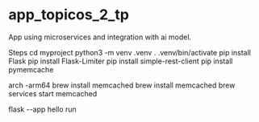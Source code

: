 # app_topicos_2_tp
App using microservices and integration with ai model.

Steps
cd myproject
python3 -m venv .venv
. .venv/bin/activate
pip install Flask
pip install Flask-Limiter
pip install simple-rest-client
pip install pymemcache

arch -arm64 brew install memcached
brew install memcached
brew services start memcached

flask --app hello run

